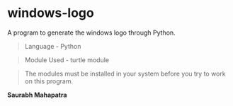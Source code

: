 # windows-logo
A program to generate the windows logo through Python.

>Language - Python

>Module Used - turtle module

>The modules must be installed in your system before you try to work on this program.




**Saurabh Mahapatra**

